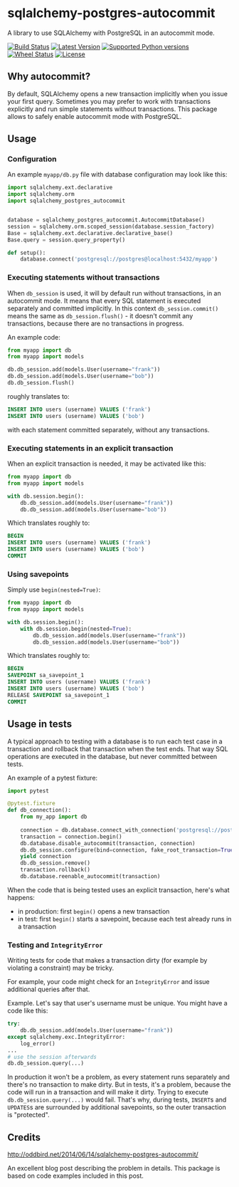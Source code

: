 # sqlalchemy-postgres-autocommit

A library to use SQLAlchemy with PostgreSQL in an autocommit mode.

[![Build Status](https://travis-ci.org/socialwifi/sqlalchemy-postgres-autocommit.svg?branch=master)](https://travis-ci.org/socialwifi/sqlalchemy-postgres-autocommit)
[![Latest Version](https://img.shields.io/pypi/v/sqlalchemy-postgres-autocommit.svg)](https://github.com/socialwifi/sqlalchemy-postgres-autocommit/blob/master/CHANGELOG.md)
[![Supported Python versions](https://img.shields.io/pypi/pyversions/sqlalchemy-postgres-autocommit.svg)](https://pypi.python.org/pypi/sqlalchemy-postgres-autocommit/)
[![Wheel Status](https://img.shields.io/pypi/wheel/sqlalchemy-postgres-autocommit.svg)](https://pypi.python.org/pypi/sqlalchemy-postgres-autocommit/)
[![License](https://img.shields.io/pypi/l/sqlalchemy-postgres-autocommit.svg)](https://github.com/socialwifi/sqlalchemy-postgres-autocommit/blob/master/LICENSE)

## Why autocommit?

By default, SQLAlchemy opens a new transaction implicitly when you issue your first query.
Sometimes you may prefer to work with transactions explicitly and run simple statements without
transactions. This package allows to safely enable autocommit mode with PostgreSQL.

## Usage


### Configuration 
An example `myapp/db.py` file with database configuration may look like this:

```python
import sqlalchemy.ext.declarative
import sqlalchemy.orm
import sqlalchemy_postgres_autocommit


database = sqlalchemy_postgres_autocommit.AutocommitDatabase()
session = sqlalchemy.orm.scoped_session(database.session_factory)
Base = sqlalchemy.ext.declarative.declarative_base()
Base.query = session.query_property()

def setup():
    database.connect('postgresql://postgres@localhost:5432/myapp')

```

### Executing statements without transactions

When `db_session` is used, it will by default run without transactions, in an 
autocommit mode. It means that every SQL statement is executed separately and 
committed implicitly. In this context `db_session.commit()` means the same 
as `db_session.flush()` - it doesn't commit any transactions, because there 
are no transactions in progress.

An example code:
```python
from myapp import db
from myapp import models

db.db_session.add(models.User(username="frank"))
db.db_session.add(models.User(username="bob"))
db.db_session.flush()
```

roughly translates to:
```sql
INSERT INTO users (username) VALUES ('frank')
INSERT INTO users (username) VALUES ('bob')
```

with each statement committed separately, without any transactions.

### Executing statements in an explicit transaction

When an explicit transaction is needed, it may be activated like this:

```python
from myapp import db
from myapp import models

with db.session.begin():
    db.db_session.add(models.User(username="frank"))
    db.db_session.add(models.User(username="bob"))
```

Which translates roughly to:
```sql
BEGIN
INSERT INTO users (username) VALUES ('frank')
INSERT INTO users (username) VALUES ('bob')
COMMIT
```

### Using savepoints

Simply use `begin(nested=True)`:
```python
from myapp import db
from myapp import models

with db.session.begin():
    with db.session.begin(nested=True):
        db.db_session.add(models.User(username="frank"))
        db.db_session.add(models.User(username="bob"))
```

Which translates roughly to:
```sql
BEGIN
SAVEPOINT sa_savepoint_1
INSERT INTO users (username) VALUES ('frank')
INSERT INTO users (username) VALUES ('bob')
RELEASE SAVEPOINT sa_savepoint_1
COMMIT
```


## Usage in tests

A typical approach to testing with a database is to run each test case in a 
transaction and rollback that transaction when the test ends. That way SQL 
operations are executed in the database, but never committed between tests.

An example of a pytest fixture:

```python
import pytest

@pytest.fixture
def db_connection():
    from my_app import db
    
    connection = db.database.connect_with_connection('postgresql://postgres@localhost:5432/test')
    transaction = connection.begin()
    db.database.disable_autocommit(transaction, connection)
    db.db_session.configure(bind=connection, fake_root_transaction=True)
    yield connection
    db.db_session.remove()
    transaction.rollback()
    db.database.reenable_autocommit(transaction)

```

When the code that is being tested uses an explicit transaction, here's what happens:
* in production: first `begin()` opens a new transaction
* in test: first `begin()` starts a savepoint, because each test already runs in a transaction

### Testing and `IntegrityError`

Writing tests for code that makes a transaction dirty 
(for example by violating a constraint) may be tricky.

For example, your code might check for an `IntegrityError` and issue additional queries after that.

Example. Let's say that user's username must be unique. You might have a code like this:
```python
try:
    db.db_session.add(models.User(username="frank"))
except sqlalchemy.exc.IntegrityError:
    log_error()
...
# use the session afterwards
db.db_session.query(...)
```

In production it won't be a problem, as every statement runs separately and there's no transaction 
to make dirty.
But in tests, it's a problem, because the code will run in a transaction and will make it dirty.
Trying to execute `db.db_session.query(...)` would fail. 
That's why, during tests, `INSERT`s and `UPDATES`s are surrounded by
additional savepoints, so the outer transaction is "protected".

## Credits

http://oddbird.net/2014/06/14/sqlalchemy-postgres-autocommit/

An excellent blog post describing the problem in details. This package is based on code examples
included in this post.
